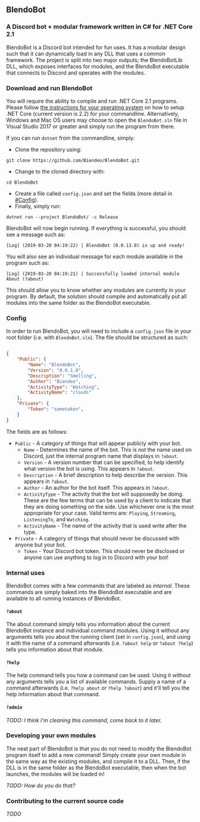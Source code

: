 ## BlendoBot
### A Discord bot + modular framework written in C# for .NET Core 2.1

BlendoBot is a Discord bot intended for fun uses. It has a modular design such that it can dynamically load in any DLL that uses a common framework. The project is split into two major outputs; the BlendoBotLib DLL, which exposes interfaces for modules, and the BlendoBot executable that connects to Discord and operates with the modules.

### Download and run BlendoBot

You will require the ability to compile and run .NET Core 2.1 programs. Please follow [the instructions for your operating system](https://dotnet.microsoft.com/download/dotnet-core/2.2) on how to setup .NET Core (current version is 2.2) for your commandline. Alternatively, Windows and Mac OS users may choose to open the `BlendoBot.sln` file in Visual Studio 2017 or greater and simply run the program from there.

If you can run `dotnet` from the commandline, simply:
- Clone the repository using:
```
git clone https://github.com/Biendeo/BlendoBot.git
```
- Change to the cloned directory with:
```
cd BlendoBot
```
- Create a file called `config.json` and set the fields (more detail in [#Config](###Config)).
- Finally, simply run:
```
dotnet run --project BlendoBot/ -c Release
```

BlendoBot will now begin running. If everything is successful, you should see a message such as:
```
[Log] (2019-03-20 04:19:22) | BlendoBot (0.0.13.0) is up and ready!
```
You will also see an individual message for each module available in the program such as:
```
[Log] (2019-03-20 04:19:21) | Successfully loaded internal module About (?about)
```

This should allow you to know whether any modules are currently in your program. By default, the solution should compile and automatically put all modules into the same folder as the BlendoBot executable.

### Config

In order to run BlendoBot, you will need to include a `config.json` file in your root folder (i.e. with `BlendoBot.sln`). The file should be structured as such:

```json

{
	"Public": {
		"Name": "BlendoBot",
		"Version": "0.0.1.0",
		"Description": "Smelling",
		"Author": "Biendeo",
		"ActivityType": "Watching",
		"ActivityName": "clouds"
	},
	"Private": {
		"Token": "sometoken",
	}
}
```

The fields are as follows:

- `Public` - A category of things that will appear publicly with your bot.
  - `Name` - Determines the name of the bot. This is not the name used on Discord, just the internal program name that displays in `?about`.
  - `Version` - A version number that can be specified, to help identify what version the bot is using. This appears in `?about`.
  - `Description` - A brief description to help describe the version. This appears in `?about`.
  - `Author` - An author for the bot itself. This appears in `?about`.
  - `ActivityType` - The activity that the bot will supposedly be doing. These are the few terms that can be used by a client to indicate that they are doing something on the side. Use whichever one is the most appropriate for your case. Valid terms are: `Playing`, `Streaming`, `ListeningTo`, and `Watching`.
  - `ActivityName` - The name of the activity that is used write after the type.
- `Private` - A category of things that should never be discussed with anyone but your bot.
  - `Token` - Your Discord bot token. This should never be disclosed or anyone can use anything to log in to Discord with your bot!

### Internal uses

BlendoBot comes with a few commands that are labeled as *internal*. These commands are simply baked into the BlendoBot executable and are available to all running instances of BlendoBot.

#### `?about`

The about command simply tells you information about the current BlendoBot instance and individual command modules. Using it without any arguments tells you about the running client (set in `config.json`), and using it with the name of a command afterwards (i.e. `?about help` or `?about ?help`) tells you information about that module.

#### `?help`

The help command tells you how a command can be used. Using it without any arguments tells you a list of available commands. Supply a name of a command afterwards (i.e. `?help about` or `?help ?about`) and it'll tell you the help information about that command.

#### `?admin`

*TODO: I think I'm cleaning this command, come back to it later.*

### Developing your own modules

The neat part of BlendoBot is that you do not need to modify the BlendoBot program itself to add a new command! Simply create your own module in the same way as the existing modules, and compile it to a DLL. Then, if the DLL is in the same folder as the BlendoBot executable, then when the bot launches, the modules will be loaded in!

*TODO: How do you do that?*

### Contributing to the current source code

*TODO*